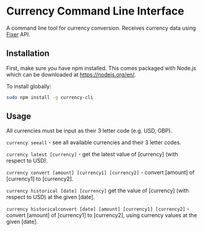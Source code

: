 # Currency Command Line Interface

A command line tool for currency conversion. Receives currency data using [Fixer](fixer.io) API.

## Installation

First, make sure you have npm installed. This comes packaged with Node.js which can be downloaded at https://nodejs.org/en/.

To install globally:

```bash
sudo npm install -g currency-cli
```

## Usage

All currencies must be input as their 3 letter code (e.g. USD, GBP).

`currency seeall` - see all available currencies and their 3 letter codes.

`currency latest [currency]` - get the latest value of [currency] (with respect to USD).

`currency convert [amount] [currency1] [currency2]` - convert [amount] of [currency1] to [currency2].

`currency historical [date] [currency]` get the value of [currency] (with respect to USD) at the given [date].

`currency historicalconvert [date] [amount] [currency1] [currency2]` - convert [amount] of [currency1] to [currency2], using currency values at the given [date].
